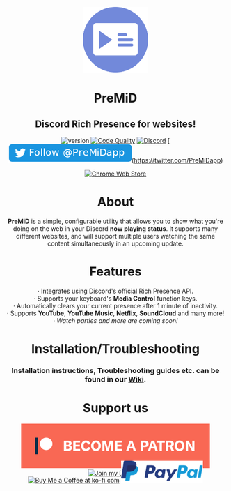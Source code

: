 
<div align="center">

<img src=".github/Logo.png" width="150px" draggable="false"><br>

# PreMiD

## Discord Rich Presence for websites!

![version](https://img.shields.io/badge/Version-2.0-brightgreen.svg?style=for-the-badge)
[![Code Quality](https://img.shields.io/codacy/grade/832995dd22a2428ba9d280ce1adefb87/master.svg?style=for-the-badge)](https://www.codacy.com/project/Timeraa/PreMiD/dashboard?utm_source=github.com&utm_medium=referral&utm_content=PreMiD/PreMiD&utm_campaign=Badge_Grade_Dashboard&branchId=10584370)
[![Discord](https://img.shields.io/discord/493130730549805057.svg?style=for-the-badge)](https://discord.gg/WvfVZ8T)
[![Follow us on Twitter](.github/premidfollowbutton2.png)(https://twitter.com/PreMiDapp)

[![Chrome Web Store](https://img.shields.io/chrome-web-store/d/agjnjboanicjcpenljmaaigopkgdnihi.svg?label=Chrome&logo=google%20chrome&logoColor=white&colorA=4285F4&style=for-the-badge)](https://chrome.google.com/webstore/detail/premid/agjnjboanicjcpenljmaaigopkgdnihi)

# About

**PreMiD** is a simple, configurable utility that allows you to show what you're doing on the web in your Discord **now playing status**. It supports many different websites, and will support multiple users watching the same content simultaneously in an upcoming update.

# Features

· Integrates using Discord's official Rich Presence API.<br>
· Supports your keyboard's **Media Control** function keys.<br>
· Automatically clears your current presence after 1 minute of inactivity.<br>
· Supports **YouTube**, **YouTube Music**, **Netflix**, **SoundCloud** and many more!<br>
· _Watch parties and more are coming soon!_

# Installation/Troubleshooting

### Installation instructions, Troubleshooting guides etc. can be found in our [**Wiki**](https://wiki.premid.app).

# Support us

  <div style="height:75px">
    <a target="_blank" href="https://www.patreon.com/bePatron?u=4610890" data-patreon-widget-type="become-patron-button">
      <img src=".github/Patreon.png" draggable="false" alt="Support me on Patreon!">
    </a>
    <a target="_blank" href="https://discord.gg/WvfVZ8T" title="Join our Discord!">
      <img draggable="false" src="https://discordapp.com/api/guilds/493130730549805057/widget.png?style=banner2" draggable="false" alt="Join my Discord!">
    </a>
  </div>
  <div style="margin-top:10px; height: 50px">
    <a target="_blank" href="https://ko-fi.com/E1E1HLLE">
      <img draggable="false" src='https://az743702.vo.msecnd.net/cdn/kofi1.png?v=0' alt='Buy Me a Coffee at ko-fi.com' /></a>
    <a target="_blank" href="https://www.paypal.com/cgi-bin/webscr?cmd=_s-xclick&hosted_button_id=ZU8Q766ACS2WS&lc=US">
      <img height="100%" src=".github/PayPal.svg" draggable="false" alt="PayPal">
    </a>
  </div>
</div>
